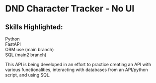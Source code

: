 ﻿# DND Character Tracker - No UI 

## Skills Highlighted:
Python\
FastAPI\
ORM use (main branch)\
SQL (main2 branch)

This API is being developed in an effort to practice creating an API with various functionalities, interacting with databases from an API/python script, and using SQL.  


